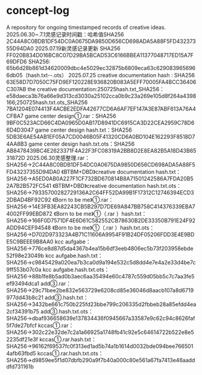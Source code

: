 # concept-log
A repository for ongoing timestamped records of creative ideas.
2025.06.30~.7.1灵感记录时间戳：哈希值SHA256          2C44A8C0BDB1DF54DC0A0675DA9850D656CD698ADA5A88F5FD43237355D94DA0
2025.07.19新灵感记录更新  SHA256          FF020B834D016BC8C07D29BA5BCAD53C6166BBEA11377048717ED15A7F69DFD6
SHA256: 65b6d28b861d34620009dbc4e5029ec32875b6809eca63c6290839656966db05（hash.txt--.ots）
2025.07.25 <Born to be her> creative documentation hash : SHA256          63E58D7D7050C75FD9EF120228E936820B083A5EFF70005FA4BCC36406C307AB
the creative documentation:250725hash.txt_SHA256：e58daeca3b76a66e9d313cd3030a25102cca0b9c23a269e105d8f264a4398166;250725hash.txt.ots_SHA256          7BA1204E074413F4ACBE2EDFA42677CD6A6AF7EF147A3E87ABF613A76A4CFBA7
game center design①.rar：SHA256     9BF0C523ACD66C4DA0965D0AB17D8941DC6915CA3D22CEA2959C78D66D4D3047
game center design hash.txt：SHA256    5DB3E6AE54AB1EF05A7CD0046B05F41320CD6A0BD104E162293F8518D74AA8B3
game center design hash.txt.ots：SHA256      AB8478439BC4E2623371F4A22F3FC08319A2BB8D2E8EA82B5A18D43B6531872D
2025.06.30灵感整理.rar：SHA256→2C44A8C0BDB1DF54DC0A0675DA9850D656CD698ADA5A88F5FD43237355D94DA0
《BTBM+DBD》creative documentation hash.txt：SHA256→A5ED0AB0A227F1CF732BD670814B8A71501242586A7FDA20B52A7B2B572FC541
《BTBM+DBD》creative documentation hash.txt.ots：SHA256→79335700282729136A2C64FF52DA99B1F17312C12746394ECD32DBAD4BF92C92
《Born to be me》①.rar：SHA256→14E3FB3EA82243CB5B297D7DE69A847BB758C414376339EBA74002FF99EBD872
《Born to be me》①（.rar ）hash.txt：SHA256→166F0D7571DF4E6D61C582552CB78630B2DE33350B791E24F92ADD94CEF94548
《Born to be me》①（.rar ）hash.txt.ots：SHA256→D702D973323A4B71C11606A9954F91B24DF05206FDD3E4E9BDE5C9BEEE9B8AA0
kcc aufgabe：SHA256→776ce8d87d5da4367b4ea15b6df3eeb4806ec5b73f203958ebde52f98e23049b
kcc aufgabe.hash.txt：SHA256→c9845429a020ea7b3ca0d9a194e532c5d8dd4e7e4a2e33d4be7c9ff553b07c0a
kcc aufgabe.hash.txt.ots：SHA256→88b1fe8b5ad0b3aec6aa35494e60c4787c559d05bb5c7c7aa3fe5ef93494dca1
add③.rar：SHA256→29c71bee2be832e563729e6208cd85e36046d8aacb107a8d6719977dd43b8c21
add③.hash.txt：SHA256→3432be661c750b225fd23bbe799c206335d2fbbeb28a85efdd4ea2cf34391b75
add③.hash.txt.ots：SHA256→dbaf936658639e137834436f0945667a33587e9c62c94c8626faf5f7de27bfcf
kccas①.rar：SHA256→302c22e32de7c2a1a66925a1748fb41c92e5c64614722b522e8e52235df21e3f
kccas①.rar.hash.txt：SHA256→96162f69537fc0f313ed1ad5b74a1b1614d0032bde094bee7665014afb63fbd5
kccas①.rar.hash.txt.ots：SHA256→d9859ee5f1d07dbfb290a9f7b40a000c80e561a67fa7413e46aadddfd731161b
